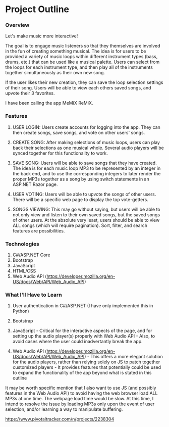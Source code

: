 # Project Outline


### Overview

Let's make music more interactive!

The goal is to engage music listeners so that they themselves are involved in the fun of creating something musical.
The idea is for users to be provided a variety of music loops within different instrument types (bass, drums, etc.) that
can be used like a musical palette. Users can select from the loops for each instrument type, 
and then play all of the instruments together simultaneously as their own new song.

If the user likes their new creation, they can save the loop selection settings of their song. Users will be able to view
each others saved songs, and upvote their 3 favorites.

I have been calling the app MeMiX ReMiX.



### Features

1) USER LOGIN: Users create accounts for logging into the app. They can then create songs, save songs, and vote on other users' songs.

2) CREATE SONG: After making selections of music loops, users can play back their selections as one musical whole. 
			Several audio players will be synced together for this functionality to work.

3) SAVE SONG: Users will be able to save songs that they have created. 
			The idea is for each music loop MP3 to be represented by an integer in the back end, and to use the corresponding integers to 
			later render the proper MP3s together as a song by using switch statements in an ASP.NET Razor page.

4) USER VOTING: Users will be able to upvote the songs of other users. There will be a specific web page to display the top vote-getters.

5) SONGS VIEWING: This may go without saying, but users will be able to not only view and listen to their own saved songs, but the saved songs of other users.
			At the absolute very least, users should be able to view ALL songs (which will require pagination). Sort, filter, and search features are possibilities.



### Technologies

1) C#/ASP.NET Core
2) Bootstrap
3) JavaScript
4) HTML/CSS
5) Web Audio API (https://developer.mozilla.org/en-US/docs/Web/API/Web_Audio_API)



### What I'll Have to Learn

1) User authentication in C#/ASP.NET (I have only implemented this in Python)

2) Bootstrap

3) JavaScript - Critical for the interactive aspects of the page, and for setting up the audio player(s) properly with Web Audio API
			  - Also, to avoid cases where the user could inadvertantly break the app.

4) Web Audio API (https://developer.mozilla.org/en-US/docs/Web/API/Web_Audio_API)
			  - This offers a more elegant solution for the audio players, rather than relying solely on JS to patch together customized players
			  - It provides features that potentially could be used to expand the functionality of the app beyond what is stated in this outline			  

 It may be worth specific mention that I also want to use JS (and possibly features in the Web Audio API) to avoid having
 the web browser load ALL MP3s at one time. The webpage load time would be slow. At this time, I intend to resolve the issue by loading MP3s 
 only upon the event of user selection, and/or learning a way to manipulate buffering.


 https://www.pivotaltracker.com/n/projects/2238304